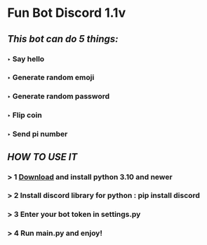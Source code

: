 # Fun Bot Discord 1.1v
##   *This bot can do 5 things:*
### ‣ Say hello
### ‣ Generate random emoji
### ‣ Generate random password
### ‣ Flip coin
### ‣ Send pi number
## ***HOW TO USE IT***
### > 1 [Download](https://www.python.org/downloads/) and install python 3.10 and newer
### > 2 Install discord library for python : pip install discord
### > 3 Enter your bot token in settings.py
### > 4 Run main.py and enjoy!


